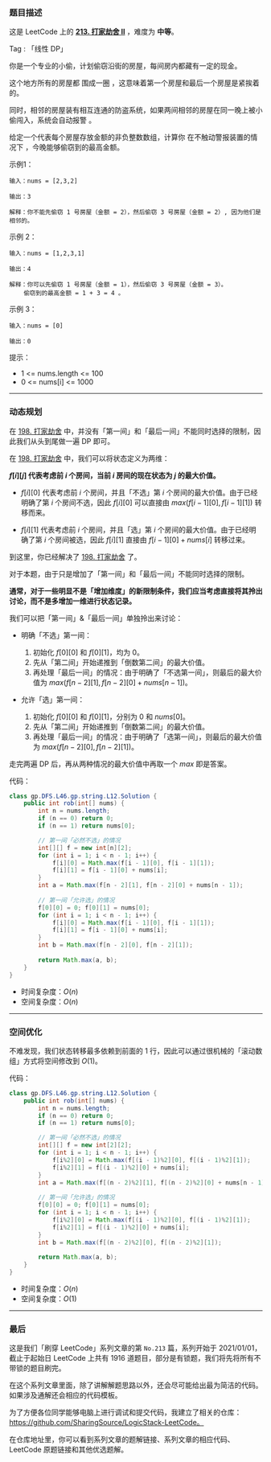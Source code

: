 ### 题目描述

这是 LeetCode 上的 **[213. 打家劫舍 II](https://leetcode-cn.com/problems/house-robber-ii/solution/gong-shui-san-xie-ru-he-jiang-xin-xian-z-zf0w/)** ，难度为 **中等**。

Tag : 「线性 DP」



你是一个专业的小偷，计划偷窃沿街的房屋，每间房内都藏有一定的现金。

这个地方所有的房屋都 围成一圈 ，这意味着第一个房屋和最后一个房屋是紧挨着的。

同时，相邻的房屋装有相互连通的防盗系统，如果两间相邻的房屋在同一晚上被小偷闯入，系统会自动报警 。

给定一个代表每个房屋存放金额的非负整数数组，计算你 在不触动警报装置的情况下 ，今晚能够偷窃到的最高金额。




示例1：
```
输入：nums = [2,3,2]

输出：3

解释：你不能先偷窃 1 号房屋（金额 = 2），然后偷窃 3 号房屋（金额 = 2）, 因为他们是相邻的。
```
示例 2：
```
输入：nums = [1,2,3,1]

输出：4

解释：你可以先偷窃 1 号房屋（金额 = 1），然后偷窃 3 号房屋（金额 = 3）。
    偷窃到的最高金额 = 1 + 3 = 4 。
```
示例 3：
```
输入：nums = [0]

输出：0
```

提示：
* 1 <= nums.length <= 100
* 0 <= nums[i] <= 1000

---

### 动态规划

在 [198. 打家劫舍](https://leetcode-cn.com/problems/house-robber/) 中，并没有「第一间」和「最后一间」不能同时选择的限制，因此我们从头到尾做一遍 DP 即可。

在 [198. 打家劫舍](https://leetcode-cn.com/problems/house-robber/) 中，我们可以将状态定义为两维：

**$f[i][j]$ 代表考虑前 $i$ 个房间，当前 $i$ 房间的现在状态为 $j$ 的最大价值。**

* $f[i][0]$ 代表考虑前 $i$ 个房间，并且「不选」第 $i$ 个房间的最大价值。由于已经明确了第 $i$ 个房间不选，因此 $f[i][0]$ 可以直接由 $max(f[i - 1][0], f[i - 1][1])$ 转移而来。

* $f[i][1]$ 代表考虑前 $i$ 个房间，并且「选」第 $i$ 个房间的最大价值。由于已经明确了第 $i$ 个房间被选，因此 $f[i][1]$ 直接由 $f[i - 1][0] + nums[i]$ 转移过来。

到这里，你已经解决了 [198. 打家劫舍](https://leetcode-cn.com/problems/house-robber/) 了。

对于本题，由于只是增加了「第一间」和「最后一间」不能同时选择的限制。

**通常，对于一些明显不是「增加维度」的新限制条件，我们应当考虑直接将其拎出讨论，而不是多增加一维进行状态记录。**

我们可以把「第一间」&「最后一间」单独拎出来讨论：

* 明确「不选」第一间：
    1. 初始化 $f[0][0]$ 和 $f[0][1]$，均为 $0$。
    2. 先从「第二间」开始递推到「倒数第二间」的最大价值。
    3. 再处理「最后一间」的情况：由于明确了「不选第一间」，则最后的最大价值为 $max(f[n - 2][1], f[n - 2][0] + nums[n - 1])$。

* 允许「选」第一间：
    1. 初始化 $f[0][0]$ 和 $f[0][1]$，分别为 $0$ 和 $nums[0]$。
    2. 先从「第二间」开始递推到「倒数第二间」的最大价值。
    3. 再处理「最后一间」的情况：由于明确了「选第一间」，则最后的最大价值为 $max(f[n - 2][0], f[n - 2][1])$。

走完两遍 DP 后，再从两种情况的最大价值中再取一个 $max$ 即是答案。

代码：
```java []
class gp.DFS.L46.gp.string.L12.Solution {
    public int rob(int[] nums) {
        int n = nums.length;
        if (n == 0) return 0;
        if (n == 1) return nums[0];

        // 第一间「必然不选」的情况
        int[][] f = new int[n][2];
        for (int i = 1; i < n - 1; i++) {
            f[i][0] = Math.max(f[i - 1][0], f[i - 1][1]);
            f[i][1] = f[i - 1][0] + nums[i];
        }
        int a = Math.max(f[n - 2][1], f[n - 2][0] + nums[n - 1]);
        
        // 第一间「允许选」的情况
        f[0][0] = 0; f[0][1] = nums[0];
        for (int i = 1; i < n - 1; i++) {
            f[i][0] = Math.max(f[i - 1][0], f[i - 1][1]);
            f[i][1] = f[i - 1][0] + nums[i];
        }
        int b = Math.max(f[n - 2][0], f[n - 2][1]);
        
        return Math.max(a, b);
    }
}
```
* 时间复杂度：$O(n)$
* 空间复杂度：$O(n)$

---

### 空间优化

不难发现，我们状态转移最多依赖到前面的 1 行，因此可以通过很机械的「滚动数组」方式将空间修改到 $O(1)$。

代码：
```java []
class gp.DFS.L46.gp.string.L12.Solution {
    public int rob(int[] nums) {
        int n = nums.length;
        if (n == 0) return 0;
        if (n == 1) return nums[0];

        // 第一间「必然不选」的情况
        int[][] f = new int[2][2];
        for (int i = 1; i < n - 1; i++) {
            f[i%2][0] = Math.max(f[(i - 1)%2][0], f[(i - 1)%2][1]);
            f[i%2][1] = f[(i - 1)%2][0] + nums[i];
        }
        int a = Math.max(f[(n - 2)%2][1], f[(n - 2)%2][0] + nums[n - 1]);
        
        // 第一间「允许选」的情况
        f[0][0] = 0; f[0][1] = nums[0];
        for (int i = 1; i < n - 1; i++) {
            f[i%2][0] = Math.max(f[(i - 1)%2][0], f[(i - 1)%2][1]);
            f[i%2][1] = f[(i - 1)%2][0] + nums[i];
        }
        int b = Math.max(f[(n - 2)%2][0], f[(n - 2)%2][1]);
        
        return Math.max(a, b);
    }
}
```
* 时间复杂度：$O(n)$
* 空间复杂度：$O(1)$

---

### 最后

这是我们「刷穿 LeetCode」系列文章的第 `No.213` 篇，系列开始于 2021/01/01，截止于起始日 LeetCode 上共有 1916 道题目，部分是有锁题，我们将先将所有不带锁的题目刷完。

在这个系列文章里面，除了讲解解题思路以外，还会尽可能给出最为简洁的代码。如果涉及通解还会相应的代码模板。

为了方便各位同学能够电脑上进行调试和提交代码，我建立了相关的仓库：https://github.com/SharingSource/LogicStack-LeetCode。

在仓库地址里，你可以看到系列文章的题解链接、系列文章的相应代码、LeetCode 原题链接和其他优选题解。

